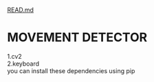 [READ.md](https://github.com/PRAVEENPETERBANGARI/MOVEMENT-DETECTOR/files/6717815/READ.md)
# MOVEMENT DETECTOR
1.cv2 <br />
2.keyboard <br />
you can install these dependencies using pip

 
